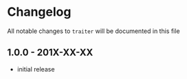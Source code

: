 # Changelog

All notable changes to `traiter` will be documented in this file

## 1.0.0 - 201X-XX-XX

- initial release
